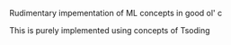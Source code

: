 
Rudimentary impementation of ML concepts in good ol' c

This is purely implemented using concepts of Tsoding
